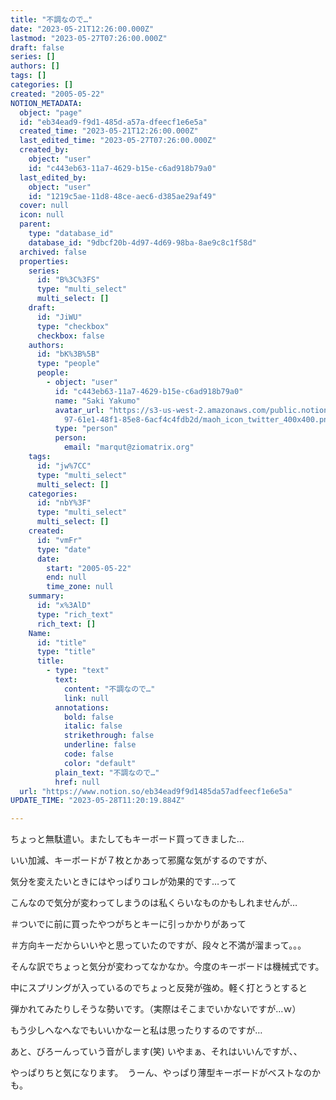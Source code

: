 ```yaml
---
title: "不調なので…"
date: "2023-05-21T12:26:00.000Z"
lastmod: "2023-05-27T07:26:00.000Z"
draft: false
series: []
authors: []
tags: []
categories: []
created: "2005-05-22"
NOTION_METADATA:
  object: "page"
  id: "eb34ead9-f9d1-485d-a57a-dfeecf1e6e5a"
  created_time: "2023-05-21T12:26:00.000Z"
  last_edited_time: "2023-05-27T07:26:00.000Z"
  created_by:
    object: "user"
    id: "c443eb63-11a7-4629-b15e-c6ad918b79a0"
  last_edited_by:
    object: "user"
    id: "1219c5ae-11d8-48ce-aec6-d385ae29af49"
  cover: null
  icon: null
  parent:
    type: "database_id"
    database_id: "9dbcf20b-4d97-4d69-98ba-8ae9c8c1f58d"
  archived: false
  properties:
    series:
      id: "B%3C%3FS"
      type: "multi_select"
      multi_select: []
    draft:
      id: "JiWU"
      type: "checkbox"
      checkbox: false
    authors:
      id: "bK%3B%5B"
      type: "people"
      people:
        - object: "user"
          id: "c443eb63-11a7-4629-b15e-c6ad918b79a0"
          name: "Saki Yakumo"
          avatar_url: "https://s3-us-west-2.amazonaws.com/public.notion-static.com/3ad1c4\
            97-61e1-48f1-85e8-6acf4c4fdb2d/maoh_icon_twitter_400x400.png"
          type: "person"
          person:
            email: "marqut@ziomatrix.org"
    tags:
      id: "jw%7CC"
      type: "multi_select"
      multi_select: []
    categories:
      id: "nbY%3F"
      type: "multi_select"
      multi_select: []
    created:
      id: "vmFr"
      type: "date"
      date:
        start: "2005-05-22"
        end: null
        time_zone: null
    summary:
      id: "x%3AlD"
      type: "rich_text"
      rich_text: []
    Name:
      id: "title"
      type: "title"
      title:
        - type: "text"
          text:
            content: "不調なので…"
            link: null
          annotations:
            bold: false
            italic: false
            strikethrough: false
            underline: false
            code: false
            color: "default"
          plain_text: "不調なので…"
          href: null
  url: "https://www.notion.so/eb34ead9f9d1485da57adfeecf1e6e5a"
UPDATE_TIME: "2023-05-28T11:20:19.884Z"

---
```

<link rel="stylesheet" href="https://cdn.jsdelivr.net/npm/katex@0.16.2/dist/katex.min.css" integrity="sha384-bYdxxUwYipFNohQlHt0bjN/LCpueqWz13HufFEV1SUatKs1cm4L6fFgCi1jT643X" crossorigin="anonymous">


ちょっと無駄遣い。またしてもキーボード買ってきました…


いい加減、キーボードが７枚とかあって邪魔な気がするのですが、


気分を変えたいときにはやっぱりコレが効果的です…って


こんなので気分が変わってしまうのは私くらいなものかもしれませんが…


＃ついでに前に買ったやつがちとキーに引っかかりがあって


＃方向キーだからいいやと思っていたのですが、段々と不満が溜まって。。。


そんな訳でちょっと気分が変わってなかなか。今度のキーボードは機械式です。


中にスプリングが入っているのでちょっと反発が強め。軽く打とうとすると


弾かれてみたりしそうな勢いです。（実際はそこまでいかないですが…ｗ）


もう少しへなへなでもいいかなーと私は思ったりするのですが…


あと、びろーんっていう音がします(笑) いやまぁ、それはいいんですが、、


やっぱりちと気になります。　うーん、やっぱり薄型キーボードがベストなのかも。

